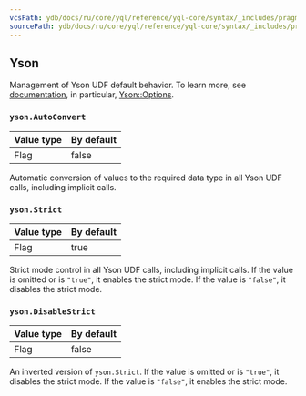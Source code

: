 ```yaml
---
vcsPath: ydb/docs/ru/core/yql/reference/yql-core/syntax/_includes/pragma/yson.md
sourcePath: ydb/docs/ru/core/yql/reference/yql-core/syntax/_includes/pragma/yson.md
---
```

## Yson

Management of Yson UDF default behavior. To learn more, see [documentation](../../../udf/list/yson.md), in particular, [Yson::Options](../../../udf/list/yson.md#ysonoptions).

### `yson.AutoConvert`

| Value type | By default |
| --- | --- |
| Flag | false |

Automatic conversion of values to the required data type in all Yson UDF calls, including implicit calls.

### `yson.Strict`

| Value type | By default |
| --- | --- |
| Flag | true |

Strict mode control in all Yson UDF calls, including implicit calls. If the value is omitted or is `"true"`, it enables the strict mode. If the value is `"false"`, it disables the strict mode.

### `yson.DisableStrict`

| Value type | By default |
| --- | --- |
| Flag | false |

An inverted version of `yson.Strict`. If the value is omitted or is `"true"`, it disables the strict mode. If the value is `"false"`, it enables the strict mode.
